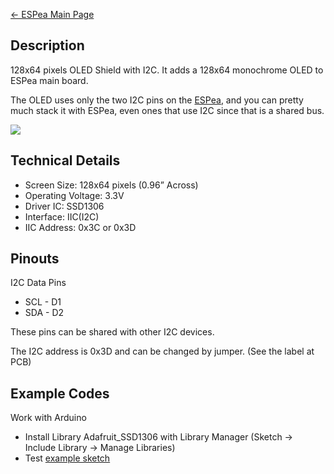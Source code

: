 [← ESPea Main Page](ESPea_And_Shields.md)

## Description

128x64 pixels OLED Shield with I2C. It adds a 128x64 monochrome OLED to
ESPea main board.

The OLED uses only the two I2C pins on the [ESPea](ESPea.md),
and you can pretty much stack it with ESPea, even ones that use I2C
since that is a shared bus.

<img src="http://7fvk57.com1.z0.glb.clouddn.com/oled-3.jpg-640.jpg">

## Technical Details

  - Screen Size: 128x64 pixels (0.96” Across)
  - Operating Voltage: 3.3V
  - Driver IC: SSD1306
  - Interface: IIC(I2C)
  - IIC Address: 0x3C or 0x3D

## Pinouts

I2C Data Pins

  - SCL - D1
  - SDA - D2

These pins can be shared with other I2C devices.

The I2C address is 0x3D and can be changed by jumper. (See the label at
PCB)

## Example Codes

Work with Arduino

  - Install Library Adafruit_SSD1306 with Library Manager (Sketch -\>
    Include Library -\> Manage Libraries)
  - Test [example
    sketch](https://github.com/AprilBrother/ESPea-Examples/tree/master/examples/03.Shields/shield-oled)